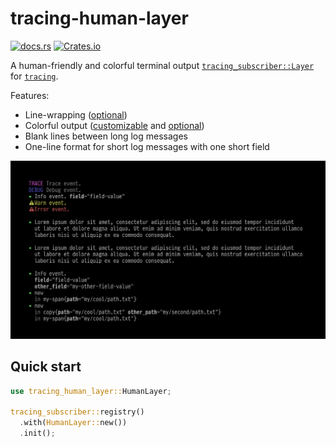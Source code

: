 # tracing-human-layer

<a href="https://docs.rs/tracing-human-layer/latest/tracing_human_layer/"><img alt="docs.rs" src="https://img.shields.io/docsrs/tracing-human-layer"></a>
<a href="https://crates.io/crates/tracing-human-layer"><img alt="Crates.io" src="https://img.shields.io/crates/v/tracing-human-layer"></a>

A human-friendly and colorful terminal output
[`tracing_subscriber::Layer`][layer] for [`tracing`][tracing].

Features:

- Line-wrapping ([optional][textwrap])
- Colorful output ([customizable][styles] and [optional][disable-color])
- Blank lines between long log messages
- One-line format for short log messages with one short field

![A screenshot of tracing-human-layer output](./screenshot.png)

## Quick start

```rust
use tracing_human_layer::HumanLayer;

tracing_subscriber::registry()
  .with(HumanLayer::new())
  .init();
```

[layer]: https://docs.rs/tracing-subscriber/latest/tracing_subscriber/layer/trait.Layer.html
[tracing]: https://docs.rs/tracing/latest/tracing/
[textwrap]: https://docs.rs/tracing-human-layer/latest/tracing_human_layer/struct.HumanLayer.html#method.with_textwrap_options "line-wrapping can be disabled or customized"
[styles]: https://docs.rs/tracing-human-layer/latest/tracing_human_layer/struct.HumanLayer.html#method.with_style_provider "output colors can be customized"
[disable-color]: https://docs.rs/tracing-human-layer/latest/tracing_human_layer/struct.HumanLayer.html#method.with_color_output "output colors can be disabled"
